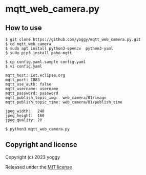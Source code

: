 # mqtt_web_camera.py

## How to use
```
$ git clone https://github.com/yoggy/mqtt_web_camera.py.git
$ cd mqtt_web_camera
$ sudo apt install python3-opencv  python3-yaml
$ sudo pip3 install paho-mqtt

$ cp config.yaml.sample config.yaml
$ vi config.yaml

mqtt_host: iot.eclipse.org
mqtt_port: 1883
mqtt_use_auth: false
mqtt_username: username
mqtt_password: password
mqtt_publish_topic_img:  web_camera/01/image
mqtt_publish_topic_time: web_camera/01/publish_time

jpeg_width:   240
jpeg_height:  160
jpeg_quality: 20

$ python3 mqtt_web_camera.py

```

## Copyright and license
Copyright (c) 2023 yoggy

Released under the [MIT license](LICENSE)
